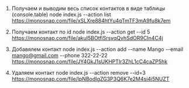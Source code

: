 1. Получаем и выводим весь список контактов в виде таблицы (console.table)
   node index.js --action list
   https://monosnap.com/file/xSLXre884htYu4qTmTF3mA9fu8k7em

2. Получаем контакт по id
   node index.js --action get --id 5
   https://monosnap.com/file/akuI5BOtfiSrsyqQvhSdOR9CIn4C4j

3. Добавялем контакт
   node index.js --action add --name Mango --email mango@gmail.com --phone 322-22-22
   https://monosnap.com/file/JY4GkJ1sUKHPTIr3ZhL1cC4caZP5hk

4. Удаляем контакт
   node index.js --action remove --id=3
   https://monosnap.com/file/lpNBodIgZG3P3Q6K7e2M4si4i5NUZT
